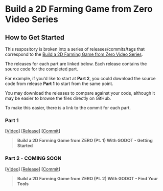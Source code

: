# Build a 2D Farming Game from Zero Video Series

## How to Get Started

This respository is broken into a series of releases/commits/tags that correspond to the [Build a 2D Farming Game from Zero Video Series](https://www.youtube.com/playlist?list=PL8c9q7U-eUWXrdlF7HWg_lZUuuBDDcA4x).

The releases for each part are linked below. Each release contains the source code for the completed part.

For example, if you'd like to start at **Part 2**, you could download the source code from release **Part 1** to start from the same point.

You may download the releases to compare against your code, although it may be easier to browse the files directly on GitHub.

To make this easier, there is a link to the commit for each part.

### Part 1

[[Video](https://www.youtube.com/watch?v=RmCj92MIkoE)]
[[Release](https://github.com/Tall-Tales/2d-farming-game/releases/tag/farming-game-p1)]
[[Commit](https://github.com/Tall-Tales/2d-farming-game/tree/010166a7e75207baa2391e7af0c0f48e954dec3f)]

> **Build a 2D Farming Game from ZERO (Pt. 1) With GODOT - Getting Started**

### Part 2 - COMING SOON

[[Video]()]
[[Release]()]
[[Commit]()]

> **Build a 2D Farming Game from ZERO (Pt. 2) With GODOT - Find Your Tools**
